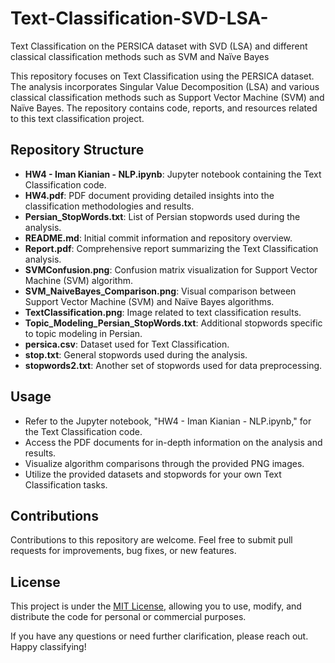 # Text-Classification-SVD-LSA-
Text Classification on the PERSICA dataset with SVD (LSA) and different classical classification methods such as SVM and Naïve Bayes

This repository focuses on Text Classification using the PERSICA dataset. The analysis incorporates Singular Value Decomposition (LSA) and various classical classification methods such as Support Vector Machine (SVM) and Naïve Bayes. The repository contains code, reports, and resources related to this text classification project.

## Repository Structure

- **HW4 - Iman Kianian - NLP.ipynb**: Jupyter notebook containing the Text Classification code.
- **HW4.pdf**: PDF document providing detailed insights into the classification methodologies and results.
- **Persian_StopWords.txt**: List of Persian stopwords used during the analysis.
- **README.md**: Initial commit information and repository overview.
- **Report.pdf**: Comprehensive report summarizing the Text Classification analysis.
- **SVMConfusion.png**: Confusion matrix visualization for Support Vector Machine (SVM) algorithm.
- **SVM_NaiveBayes_Comparison.png**: Visual comparison between Support Vector Machine (SVM) and Naïve Bayes algorithms.
- **TextClassification.png**: Image related to text classification results.
- **Topic_Modeling_Persian_StopWords.txt**: Additional stopwords specific to topic modeling in Persian.
- **persica.csv**: Dataset used for Text Classification.
- **stop.txt**: General stopwords used during the analysis.
- **stopwords2.txt**: Another set of stopwords used for data preprocessing.

## Usage

- Refer to the Jupyter notebook, "HW4 - Iman Kianian - NLP.ipynb," for the Text Classification code.
- Access the PDF documents for in-depth information on the analysis and results.
- Visualize algorithm comparisons through the provided PNG images.
- Utilize the provided datasets and stopwords for your own Text Classification tasks.

## Contributions

Contributions to this repository are welcome. Feel free to submit pull requests for improvements, bug fixes, or new features.

## License

This project is under the [MIT License](LICENSE), allowing you to use, modify, and distribute the code for personal or commercial purposes.

If you have any questions or need further clarification, please reach out. Happy classifying!




